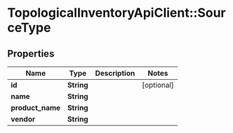 # TopologicalInventoryApiClient::SourceType

## Properties
Name | Type | Description | Notes
------------ | ------------- | ------------- | -------------
**id** | **String** |  | [optional] 
**name** | **String** |  | 
**product_name** | **String** |  | 
**vendor** | **String** |  | 


